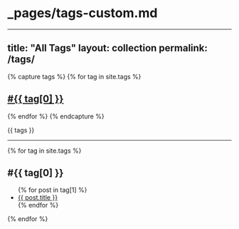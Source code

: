 # _pages/tags-custom.md
---
title: "All Tags"
layout: collection
permalink: /tags/
---

{% capture tags %}
  {% for tag in site.tags %}
    <a href="#{{ tag[0] | slugify }}"><h2>#{{ tag[0] }}</h2></a>
  {% endfor %}
{% endcapture %}

{{ tags }}

---

{% for tag in site.tags %}
  <h2 id="{{ tag[0] | slugify }}">#{{ tag[0] }}</h2>
  <ul>
    {% for post in tag[1] %}
      <li><a href="{{ post.url }}">{{ post.title }}</a></li>
    {% endfor %}
  </ul>
{% endfor %}
